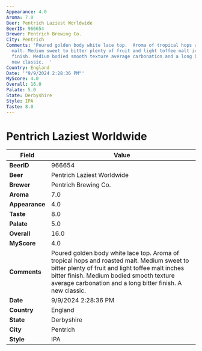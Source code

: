 ```yaml
---
Appearance: 4.0
Aroma: 7.0
Beer: Pentrich Laziest Worldwide
BeerID: 966654
Brewer: Pentrich Brewing Co.
City: Pentrich
Comments: 'Poured golden body white lace top.  Aroma of tropical hops and roasted
  malt. Medium sweet to bitter plenty of fruit and light toffee malt inches bitter
  finish. Medium bodied smooth texture average carbonation and a long bitter finish.  A
  new classic.  '
Country: England
Date: '"9/9/2024 2:28:36 PM"'
MyScore: 4.0
Overall: 16.0
Palate: 5.0
State: Derbyshire
Style: IPA
Taste: 8.0
---
```


# Pentrich Laziest Worldwide

| Field         | Value |
|---------------|-------|
| **BeerID** | 966654 |
| **Beer** | Pentrich Laziest Worldwide |
| **Brewer** | Pentrich Brewing Co. |
| **Aroma** | 7.0 |
| **Appearance** | 4.0 |
| **Taste** | 8.0 |
| **Palate** | 5.0 |
| **Overall** | 16.0 |
| **MyScore** | 4.0 |
| **Comments** | Poured golden body white lace top.  Aroma of tropical hops and roasted malt. Medium sweet to bitter plenty of fruit and light toffee malt inches bitter finish. Medium bodied smooth texture average carbonation and a long bitter finish.  A new classic.   |
| **Date** | 9/9/2024 2:28:36 PM |
| **Country** | England |
| **State** | Derbyshire |
| **City** | Pentrich |
| **Style** | IPA |
